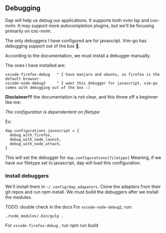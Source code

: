 ## Debugging

Dap will help us debug our applications. It supports both nvim lsp and coc-nvim. It may support more
autocompletion plugins, but we'll be focusing primarily on coc-nvim.

The only debuggers I have configured are for javascript. Vim-go has debugging support out of the box 🐐.

According to the documentation, we must install a debugger manually.

The ones I have installed are:

```
vscode-firefox-debug   " I have manjaro and ubuntu, so firefox is the default browser.
vscode-node-debug2     " I want this debugger for javascript, vim-go comes with debugging out of the box :)
```
<b>Disclaimer!!!</b> the documentation is not clear, and this threw off a beginner like me:

<em>The configuration is dependentent on filetype </em>

Ex:

```
dap.configurations.javascript = {
  debug_with_firefox,
  debug_with_node_launch,
  debug_with_node_attach,
}
```
This will set the debugger for `dap.configurations[filetype]`
Meaning, if we have our filetype set to javascript, dap will load this configuration.

### Install debuggers

We'll install them in `~/.config/dap_adapaters`.
Clone the adapters from their git repos and run npm install.
We must build the debuggers after we install the modules.

TODO: double check in the docs
For `vscode-node-debug2`, run:

```
./node_modules/.bin/gulp .
```

For  `vscode-firefox-debug` , run npm run build
